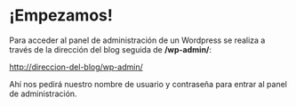 # ¡Empezamos!

Para acceder al panel de administración de un Wordpress se realiza a través de la dirección del blog seguida de **/wp-admin/**:

[http://direccion-del-blog/wp-admin/](http://direccion-del-blog/wp-admin/)

Ahí nos pedirá nuestro nombre de usuario y contraseña para entrar al panel de administración.

